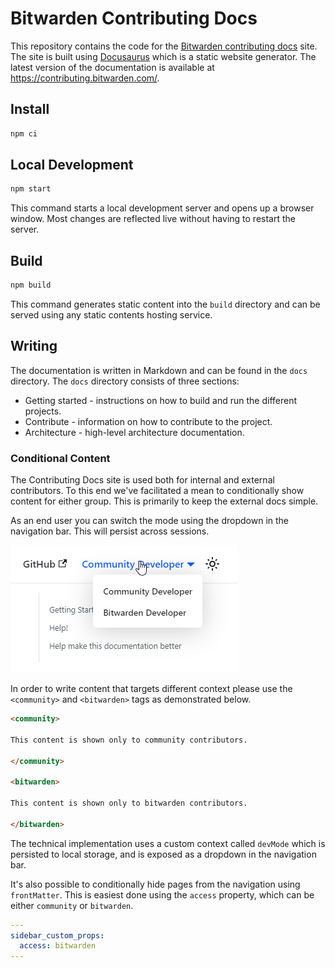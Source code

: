 # Bitwarden Contributing Docs

This repository contains the code for the
[Bitwarden contributing docs](https://contributing.bitwarden.com/) site. The site is built using
[Docusaurus](https://docusaurus.io/) which is a static website generator. The latest version of the
documentation is available at https://contributing.bitwarden.com/.

## Install

```bash
npm ci
```

## Local Development

```bash
npm start
```

This command starts a local development server and opens up a browser window. Most changes are
reflected live without having to restart the server.

## Build

```bash
npm build
```

This command generates static content into the `build` directory and can be served using any static
contents hosting service.

## Writing

The documentation is written in Markdown and can be found in the `docs` directory. The `docs`
directory consists of three sections:

- Getting started - instructions on how to build and run the different projects.
- Contribute - information on how to contribute to the project.
- Architecture - high-level architecture documentation.

### Conditional Content

The Contributing Docs site is used both for internal and external contributors. To this end we've
facilitated a mean to conditionally show content for either group. This is primarily to keep the
external docs simple.

As an end user you can switch the mode using the dropdown in the navigation bar. This will persist
across sessions.

![Context switcher](.github/dropdown.png)

In order to write content that targets different context please use the `<community>` and
`<bitwarden>` tags as demonstrated below.

```md
<community>

This content is shown only to community contributors.

</community>

<bitwarden>

This content is shown only to bitwarden contributors.

</bitwarden>
```

The technical implementation uses a custom context called `devMode` which is persisted to local
storage, and is exposed as a dropdown in the navigation bar.

It's also possible to conditionally hide pages from the navigation using `frontMatter`. This is
easiest done using the `access` property, which can be either `community` or `bitwarden`.

```yml
---
sidebar_custom_props:
  access: bitwarden
---
```

